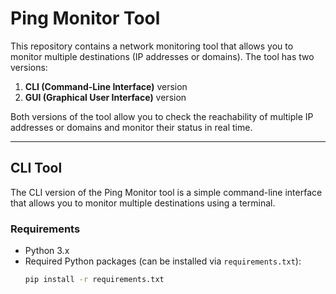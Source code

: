 # Ping Monitor Tool

This repository contains a network monitoring tool that allows you to monitor multiple destinations (IP addresses or domains). The tool has two versions:
1. **CLI (Command-Line Interface)** version
2. **GUI (Graphical User Interface)** version

Both versions of the tool allow you to check the reachability of multiple IP addresses or domains and monitor their status in real time.

---

## CLI Tool

The CLI version of the Ping Monitor tool is a simple command-line interface that allows you to monitor multiple destinations using a terminal.

### Requirements

- Python 3.x
- Required Python packages (can be installed via `requirements.txt`):
  ```bash
  pip install -r requirements.txt

